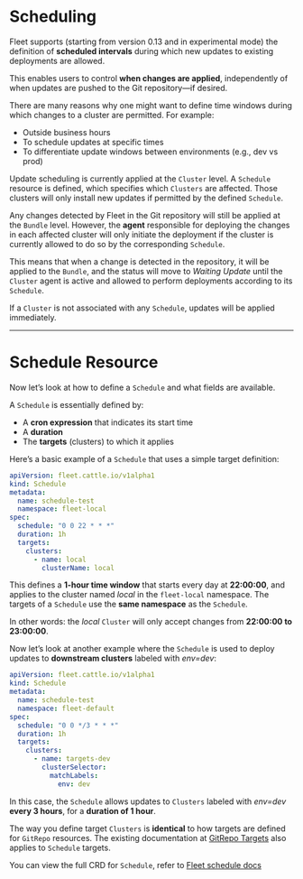 # Scheduling

Fleet supports (starting from version 0.13 and in experimental mode) the definition of **scheduled intervals** during which new updates to existing deployments are allowed.

This enables users to control **when changes are applied**, independently of when updates are pushed to the Git repository—if desired.

There are many reasons why one might want to define time windows during which changes to a cluster are permitted. For example:

* Outside business hours
* To schedule updates at specific times
* To differentiate update windows between environments (e.g., dev vs prod)

Update scheduling is currently applied at the `Cluster` level.
A `Schedule` resource is defined, which specifies which `Clusters` are affected. Those clusters will only install new updates if permitted by the defined `Schedule`.

Any changes detected by Fleet in the Git repository will still be applied at the `Bundle` level. However, the **agent** responsible for deploying the changes in each affected cluster will only initiate the deployment if the cluster is currently allowed to do so by the corresponding `Schedule`.

This means that when a change is detected in the repository, it will be applied to the `Bundle`, and the status will move to *Waiting Update* until the `Cluster` agent is active and allowed to perform deployments according to its `Schedule`.

If a `Cluster` is not associated with any `Schedule`, updates will be applied immediately.

---

# Schedule Resource

Now let’s look at how to define a `Schedule` and what fields are available.

A `Schedule` is essentially defined by:

* A **cron expression** that indicates its start time
* A **duration**
* The **targets** (clusters) to which it applies

Here’s a basic example of a `Schedule` that uses a simple target definition:

```yaml
apiVersion: fleet.cattle.io/v1alpha1
kind: Schedule
metadata:
  name: schedule-test
  namespace: fleet-local
spec:
  schedule: "0 0 22 * * *"
  duration: 1h
  targets:
    clusters:
      - name: local
        clusterName: local
```

This defines a **1-hour time window** that starts every day at **22:00:00**, and applies to the cluster named *local* in the `fleet-local` namespace.
The targets of a `Schedule` use the **same namespace** as the `Schedule`.

In other words: the *local* `Cluster` will only accept changes from **22:00:00 to 23:00:00**.

Now let’s look at another example where the `Schedule` is used to deploy updates to **downstream clusters** labeled with *env=dev*:

```yaml
apiVersion: fleet.cattle.io/v1alpha1
kind: Schedule
metadata:
  name: schedule-test
  namespace: fleet-default
spec:
  schedule: "0 0 */3 * * *"
  duration: 1h 
  targets:
    clusters:
      - name: targets-dev
        clusterSelector:
          matchLabels:
            env: dev
```

In this case, the `Schedule` allows updates to `Clusters` labeled with *env=dev* **every 3 hours**, for a **duration of 1 hour**.

The way you define target `Clusters` is **identical** to how targets are defined for `GitRepo` resources.
The existing documentation at [GitRepo Targets](./gitrepo-targets.md) also applies to `Schedule` targets.

You can view the full CRD for `Schedule`, refer to [Fleet schedule docs](ref-schedule.md)

